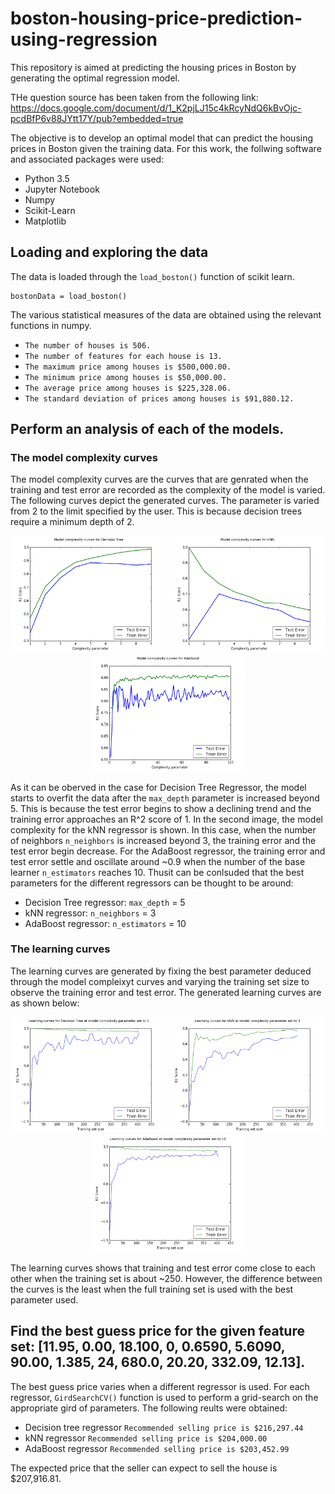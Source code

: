 # boston-housing-price-prediction-using-regression
This repository is aimed at predicting the housing prices in Boston by generating the optimal regression model.

THe question source has been taken from the following link:
https://docs.google.com/document/d/1_K2pjLJ15c4kRcyNdQ6kBvOjc-pcdBfP6v88JYtt17Y/pub?embedded=true

The objective is to develop an optimal model that can predict the housing prices in Boston given the training data. For this work, the follwing software and associated packages were used:
- Python 3.5
- Jupyter Notebook
- Numpy
- Scikit-Learn
- Matplotlib

## Loading and exploring the data

The data is loaded through the `load_boston()` function of scikit learn. 
```
bostonData = load_boston()
```

The various statistical measures of the data are obtained using the relevant functions in numpy. 
- `The number of houses is 506.`
- `The number of features for each house is 13.`
- `The maximum price among houses is $500,000.00.`
- `The minimum price among houses is $50,000.00.`
- `The average price among houses is $225,328.06.`
- `The standard deviation of prices among houses is $91,880.12.`

## Perform an analysis of each of the models.
### The model complexity curves

The model complexity curves are the curves that are genrated when the training and test error are recorded as the complexity of the model is varied. The following curves depict the generated curves. The parameter is varied from 2 to the limit specified by the user. This is because decision trees require a minimum depth of 2. 

<p align="center">
  <img src="https://github.com/vishnu1729/boston-housing-price-prediction-using-regression/blob/master/decistiontreemodelcomplexity.png"  width="250"/>
  <img src="https://github.com/vishnu1729/boston-housing-price-prediction-using-regression/blob/master/knnmodelcomplexity.png" width="250"/>
  <img src="https://github.com/vishnu1729/boston-housing-price-prediction-using-regression/blob/master/adabosstmodelcomplexity.png"  width="250"/>
</p>

As it can be oberved in the case for Decision Tree Regressor, the model starts to overfit the data after the `max_depth` parameter is 
increased beyond 5. This is because the test error begins to show a declining trend and the training error approaches an R^2 score of 1. In the second image, the model complexity for the kNN regressor is shown.  In this case, when the number of neighbors `n_neighbors` is increased beyond 3, the training error and the test error begin decrease. For the AdaBoost regressor, the training error and test error settle and oscillate around ~0.9 when the number of the base learner `n_estimators` reaches 10. Thusit can be conlsuded that the best parameters for the different regressors can be thought to be around:
- Decision Tree regressor: `max_depth` = 5
- kNN regressor: `n_neighbors` = 3
- AdaBoost regressor: `n_estimators` = 10

### The learning curves

The learning curves are generated by fixing the best parameter deduced through the model compleixyt curves and varying the training set size to observe the training error and test error. The generated learning curves are as shown below:
<p align="center">
  <img src="https://github.com/vishnu1729/boston-housing-price-prediction-using-regression/blob/master/decisiontreelearningcurve.png"  width="250"/>
  <img src="https://github.com/vishnu1729/boston-housing-price-prediction-using-regression/blob/master/knnlearningcurve.png" width="250"/>
  <img src="https://github.com/vishnu1729/boston-housing-price-prediction-using-regression/blob/master/adabosstlearningcurve.png"  width="250"/>
</p>

The learning curves shows that training and test error come close to each other when the training set is about ~250. However, the difference between the curves is the least when the full training set is used with the best parameter used.

## Find the best guess price for the given feature set: [11.95, 0.00, 18.100, 0, 0.6590, 5.6090, 90.00, 1.385, 24, 680.0, 20.20, 332.09, 12.13].

The best guess price varies when a different regressor is used. For each regressor, `GirdSearchCV()` function is used to perform a grid-search on the appropriate gird of parameters. The following reults were obtained:
- Decision tree regressor
`Recommended selling price is $216,297.44`
- kNN regressor
`Recommended selling price is $204,000.00`
- AdaBoost regressor
`Recommended selling price is $203,452.99`

The expected price that the seller can expect to sell the house is $207,916.81.
